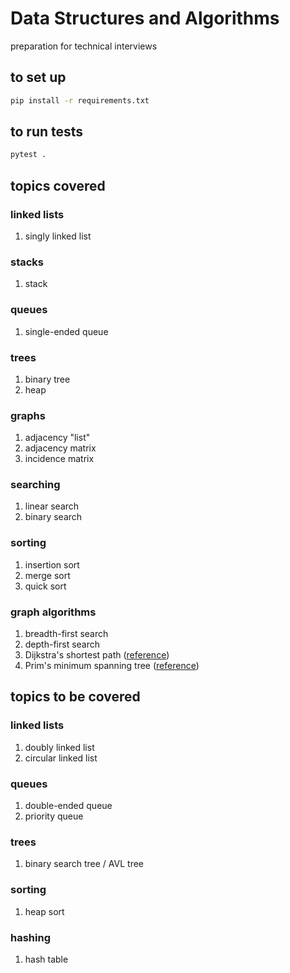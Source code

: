 # Data Structures and Algorithms

preparation for technical interviews

## to set up

```bash
pip install -r requirements.txt
```

## to run tests

```bash
pytest .
```

## topics covered

### linked lists

1. singly linked list

### stacks

1. stack

### queues

1. single-ended queue

### trees

1. binary tree
2. heap

### graphs

1. adjacency "list"
2. adjacency matrix
3. incidence matrix

### searching

1. linear search
2. binary search

### sorting

1. insertion sort
2. merge sort
3. quick sort

### graph algorithms

1. breadth-first search
2. depth-first search
3. Dijkstra's shortest path ([reference](https://www.101computing.net/dijkstras-shortest-path-algorithm/))
4. Prim's minimum spanning tree ([reference](https://coderbyte.com/algorithm/find-minimum-spanning-tree-using-prims-algorithm))

## topics to be covered

### linked lists

1. doubly linked list
2. circular linked list

### queues

1. double-ended queue
2. priority queue

### trees

1. binary search tree / AVL tree

### sorting

1. heap sort

### hashing

1. hash table

